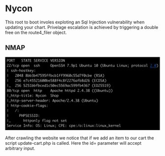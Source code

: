 # Nycon
This root to boot involes exploting an Sql Injection vulnerability when updating your chart. Privelage escalation 
is achieved by triggering a double free on the route4_filer object. 

## NMAP
<p align="center">
<img src="nmap.png">
<br>
 </p>
After crawling the website we notice that if we add an item to our cart the script update-cart.php is called. Here the id= parameter will accept arbitrary input. 
  
 
